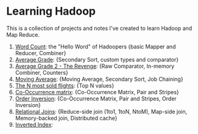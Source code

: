 # Learning Hadoop #
This is a collection of projects and notes I've created to learn Hadoop and Map Reduce.   
  
1. [Word Count](./word_count): the "Hello Word" of Hadoopers {basic Mapper and Reducer, Combiner}
2. [Average Grade](./average_grade): {Secondary Sort, custom types and comparator}
3. [Average Grade 2 - The Revenge](./average_grade_revisited): {Raw Comparator, In-memory Combiner, Counters}
4. [Moving Average](./moving_average): {Moving Average, Secondary Sort, Job Chaining}
5. [The N most sold flights](./top_n_records): {Top N values}
6. [Co-Occurrence matrix](./co_occurrence_matrix): {Co-Occurrence Matrix, Pair and Stripes}
7. [Order Inversion](./order_inversion): {Co-Occurrence Matrix, Pair and Stripes, Order Inversion}
8. [Relational Joins](./relational_joins): {Reduce-side join (1to1, 1toN, NtoM), Map-side join, Memory-backed join, Distributed cache}
9. [Inverted Index](./inverted_index): 